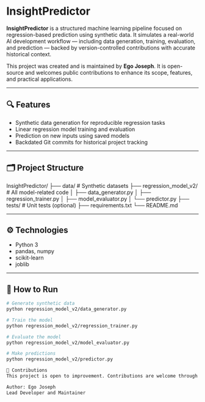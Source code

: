 # InsightPredictor

**InsightPredictor** is a structured machine learning pipeline focused on regression-based prediction using synthetic data. It simulates a real-world AI development workflow — including data generation, training, evaluation, and prediction — backed by version-controlled contributions with accurate historical context.

This project was created and is maintained by **Ego Joseph**. It is open-source and welcomes public contributions to enhance its scope, features, and practical applications.

---

## 🔍 Features

- Synthetic data generation for reproducible regression tasks
- Linear regression model training and evaluation
- Prediction on new inputs using saved models
- Backdated Git commits for historical project tracking

---

## 🗂️ Project Structure

InsightPredictor/
├── data/ # Synthetic datasets
├── regression_model_v2/ # All model-related code
│ ├── data_generator.py
│ ├── regression_trainer.py
│ ├── model_evaluator.py
│ └── predictor.py
├── tests/ # Unit tests (optional)
├── requirements.txt
└── README.md


---

## ⚙️ Technologies

- Python 3
- pandas, numpy
- scikit-learn
- joblib

---

## 🚀 How to Run

```bash
# Generate synthetic data
python regression_model_v2/data_generator.py

# Train the model
python regression_model_v2/regression_trainer.py

# Evaluate the model
python regression_model_v2/model_evaluator.py

# Make predictions
python regression_model_v2/predictor.py

🤝 Contributions
This project is open to improvement. Contributions are welcome through pull requests and issues.

Author: Ego Joseph
Lead Developer and Maintainer  
